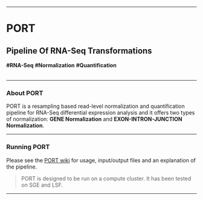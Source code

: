 -----------------

# PORT 
## Pipeline Of RNA-Seq Transformations
**#RNA-Seq** **#Normalization** **#Quantification**<br><br>

-----------------

### About PORT
PORT is a resampling based read-level normalization and quantification pipeline for RNA-Seq differential expression analysis and it offers two types of normalization: __GENE Normalization__ and __EXON-INTRON-JUNCTION Normalization__.

-----------------

### Running PORT
Please see the [PORT wiki](https://github.com/itmat/normalization/wiki) for usage, input/output files and an explanation of the pipeline.<br>
>PORT is designed to be run on a compute cluster. It has been tested on SGE and LSF.

-----------------


